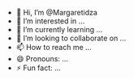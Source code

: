 - 👋 Hi, I’m @Margaretidza
- 👀 I’m interested in ...
- 🌱 I’m currently learning ...
- 💞️ I’m looking to collaborate on ...
- 📫 How to reach me ...
- 😄 Pronouns: ...
- ⚡ Fun fact: ...

<!---
Margaretidza/Margaretidza is a ✨ special ✨ repository because its `README.md` (this file) appears on your GitHub profile.
You can click the Preview link to take a look at your changes.
--->
